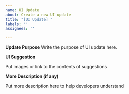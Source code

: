 ```yaml
---
name: UI Update
about: Create a new UI update
title: "[UI Update] "
labels: ''
assignees: ''

---
```


**Update Purpose**
Write the purpose of UI update here.

**UI Suggestion**

Put images or link to the contents of suggestions

**More Description (if any)**

Put more description here to help developers understand

